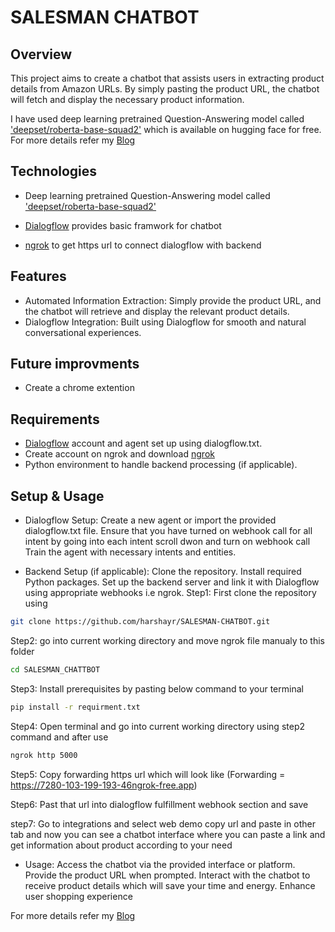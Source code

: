 <h1>SALESMAN CHATBOT </h1>

## Overview

This project aims to create a chatbot that assists users in extracting product details from Amazon URLs. By simply pasting the product URL, the chatbot will fetch and display the necessary product information.

I have used deep learning pretrained Question-Answering model called ['deepset/roberta-base-squad2'](https://huggingface.co/deepset/roberta-base-squad2-covid) which is available on hugging face for free. For more details refer my [Blog](https://medium.com/@rajputharshal2002/unveiling-the-prototype-of-amazon-sales-assistant-chatbot-%EF%B8%8F-7fe6c1aaeb55)

## Technologies 

* Deep learning pretrained Question-Answering model called ['deepset/roberta-base-squad2'](https://huggingface.co/deepset/roberta-base-squad2-covid)

* [Dialogflow](https://dialogflow.cloud.google.com) provides basic framwork for chatbot

* [ngrok](https://ngrok.com/download) to get https url to connect dialogflow with backend

## Features

* Automated Information Extraction: Simply provide the product URL, and the chatbot will retrieve and display the relevant product details.
* Dialogflow Integration: Built using Dialogflow for smooth and natural conversational experiences.

## Future improvments

* Create a chrome extention

## Requirements

* [Dialogflow](https://dialogflow.cloud.google.com) account and agent set up using dialogflow.txt.
* Create account on ngrok and download [ngrok](https://ngrok.com/download)
* Python environment to handle backend processing (if applicable).

## Setup & Usage

* Dialogflow Setup:
Create a new agent or import the provided dialogflow.txt file.
Ensure that you have turned on webhook call for all intent by going into each intent scroll dwon and turn on webhook call
Train the agent with necessary intents and entities.

* Backend Setup (if applicable):
Clone the repository.
Install required Python packages.
Set up the backend server and link it with Dialogflow using appropriate webhooks i.e ngrok.
Step1: First clone the repository using
```sh
git clone https://github.com/harshayr/SALESMAN-CHATBOT.git
```

Step2: go into current working directory and move ngrok file manualy to this folder
```sh
cd SALESMAN_CHATTBOT
```

Step3: Install prerequisites by pasting below command to your terminal
```sh
pip install -r requirment.txt
```

Step4: Open terminal and go into current working directory using step2 command and after use 
```sh
ngrok http 5000
```

Step5: Copy forwarding https url which will look like (Forwarding = https://7280-103-199-193-46ngrok-free.app)
 
Step6: Past that url into dialogflow fulfillment webhook section and save

step7: Go to integrations and select web demo copy url and paste in other tab and now you can see a chatbot interface where you can paste a link and get information about product according to your need 

* Usage:
Access the chatbot via the provided interface or platform.
Provide the product URL when prompted.
Interact with the chatbot to receive product details which will save your time and energy.
Enhance user shopping experience


For more details refer my [Blog](https://medium.com/@rajputharshal2002/unveiling-the-prototype-of-amazon-sales-assistant-chatbot-%EF%B8%8F-7fe6c1aaeb55)


